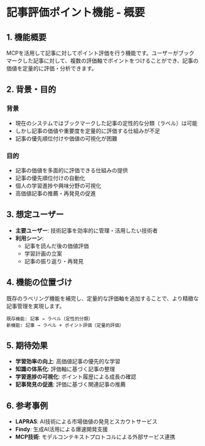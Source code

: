 # 記事評価ポイント機能 - 概要

## 1. 機能概要

MCPを活用して記事に対してポイント評価を行う機能です。ユーザーがブックマークした記事に対して、複数の評価軸でポイントをつけることができ、記事の価値を定量的に評価・分析できます。

## 2. 背景・目的

### 背景
- 現在のシステムではブックマークした記事の定性的な分類（ラベル）は可能
- しかし記事の価値や重要度を定量的に評価する仕組みが不足
- 記事の優先順位付けや価値の可視化が困難

### 目的
- 記事の価値を多面的に評価できる仕組みの提供
- 記事の優先順位付けの自動化
- 個人の学習進捗や興味分野の可視化
- 高価値記事の推薦・再発見の促進

## 3. 想定ユーザー

- **主要ユーザー**: 技術記事を効率的に管理・活用したい技術者
- **利用シーン**: 
  - 記事を読んだ後の価値評価
  - 学習計画の立案
  - 記事の振り返り・再発見

## 4. 機能の位置づけ

既存のラベリング機能を補完し、定量的な評価軸を追加することで、より精緻な記事管理を実現します。

```
既存機能: 記事 → ラベル（定性的分類）
新機能: 記事 → ラベル + ポイント評価（定量的評価）
```

## 5. 期待効果

- **学習効率の向上**: 高価値記事の優先的な学習
- **知識の体系化**: 評価軸に基づく記事の整理
- **学習進捗の可視化**: ポイント履歴による成長の確認
- **記事発見の促進**: 評価に基づく関連記事の推薦

## 6. 参考事例

- **LAPRAS**: AI技術による市場価値の発見とスカウトサービス
- **Findy**: 生成AI活用による爆速開発支援
- **MCP技術**: モデルコンテキストプロトコルによる外部サービス連携